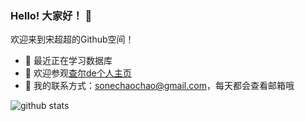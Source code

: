 ### Hello! 大家好！ 👋

欢迎来到宋超超的Github空间！

- 🔭 最近正在学习数据库
- 🤔 欢迎参观[查尔de个人主页](https://neyzoter.cn)
- 💬 我的联系方式：sonechaochao@gmail.com，每天都会查看邮箱哦

![github stats](https://github-readme-stats.vercel.app/api?username=Neyzoter&show_icons=true)
